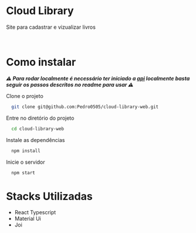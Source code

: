 
# Cloud Library

Site para cadastrar e vizualizar livros

<br />

# Como instalar

  ***⚠️ Para rodar localmente é necessário ter iniciado a [api](https://github.com/Pedro0505/cloud-library-backend) localmente basta seguir os passos descritos no readme para usar ⚠️***

Clone o projeto

```bash
  git clone git@github.com:Pedro0505/cloud-library-web.git
```

Entre no diretório do projeto

```bash
  cd cloud-library-web
```

Instale as dependências

```bash
  npm install
```

Inicie o servidor

```bash
  npm start
```
# Stacks Utilizadas

- React
  Typescript
- Material Ui
- Joi
